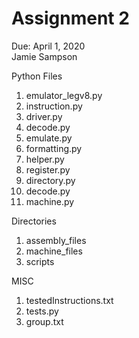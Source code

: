 # Assignment 2
Due: April 1, 2020  
Jamie Sampson 

Python Files
1. emulator_legv8.py
3. instruction.py
4. driver.py
5. decode.py
6. emulate.py
7. formatting.py
8. helper.py
9. register.py
10. directory.py
11. decode.py
12. machine.py

Directories
1. assembly_files
2. machine_files
3. scripts

MISC
1. testedInstructions.txt
2. tests.py
3. group.txt
